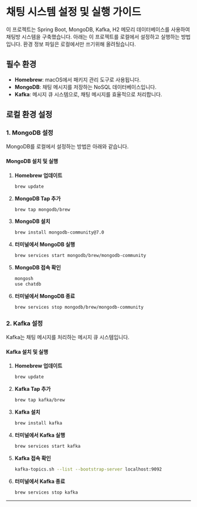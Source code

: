
# 채팅 시스템 설정 및 실행 가이드

이 프로젝트는 Spring Boot, MongoDB, Kafka, H2 메모리 데이터베이스를 사용하여 채팅방 시스템을 구축했습니다. 아래는 이 프로젝트를 로컬에서 설정하고 실행하는 방법입니다.
환경 정보 파일은 로컬에서만 쓰기위해 올려뒀습니다.

## 필수 환경

- **Homebrew**: macOS에서 패키지 관리 도구로 사용됩니다.
- **MongoDB**: 채팅 메시지를 저장하는 NoSQL 데이터베이스입니다.
- **Kafka**: 메시지 큐 시스템으로, 채팅 메시지를 효율적으로 처리합니다.

## 로컬 환경 설정

### 1. MongoDB 설정

MongoDB를 로컬에서 설정하는 방법은 아래와 같습니다.

#### MongoDB 설치 및 실행

1. **Homebrew 업데이트**  
   ```bash
   brew update
   ```

2. **MongoDB Tap 추가**  
   ```bash
   brew tap mongodb/brew
   ```

3. **MongoDB 설치**  
   ```bash
   brew install mongodb-community@7.0
   ```

4. **터미널에서 MongoDB 실행**  
   ```bash
   brew services start mongodb/brew/mongodb-community
   ```

5. **MongoDB 접속 확인**  
   ```bash
   mongosh
   use chatdb
   ```

6. **터미널에서 MongoDB 종료**  
   ```bash
   brew services stop mongodb/brew/mongodb-community
   ```

### 2. Kafka 설정

Kafka는 채팅 메시지를 처리하는 메시지 큐 시스템입니다.

#### Kafka 설치 및 실행

1. **Homebrew 업데이트**  
   ```bash
   brew update
   ```

2. **Kafka Tap 추가**  
   ```bash
   brew tap kafka/brew
   ```

3. **Kafka 설치**  
   ```bash
   brew install kafka
   ```

4. **터미널에서 Kafka 실행**  
   ```bash
   brew services start kafka
   ```

5. **Kafka 접속 확인**  
   ```bash
   kafka-topics.sh --list --bootstrap-server localhost:9092
   ```

6. **터미널에서 Kafka 종료**  
   ```bash
   brew services stop kafka
   ```

---
